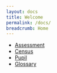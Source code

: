 ```yaml
---
layout: docs
title: Welcome
permalink: /docs/
breadcrumb: Home
---
```


- [Assessment](assessment/)
- [Census](census/)
- [Pupil](pupil/)
- [Glossary](glossary/)
